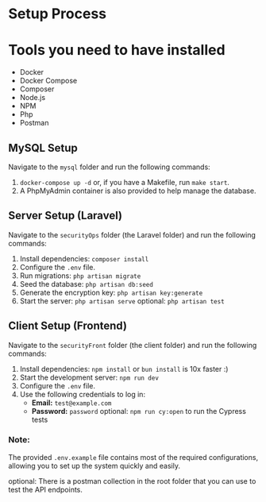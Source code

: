 # Setup Process

# Tools you need to have installed
- Docker
- Docker Compose
- Composer
- Node.js
- NPM
- Php
- Postman

## MySQL Setup
Navigate to the `mysql` folder and run the following commands:

1. `docker-compose up -d` or, if you have a Makefile, run `make start`.
2. A PhpMyAdmin container is also provided to help manage the database.

## Server Setup (Laravel)
Navigate to the `securityOps` folder (the Laravel folder) and run the following commands:

1. Install dependencies: `composer install`
2. Configure the `.env` file.
3. Run migrations: `php artisan migrate`
4. Seed the database: `php artisan db:seed`
5. Generate the encryption key: `php artisan key:generate`
6. Start the server: `php artisan serve`
optional: `php artisan test`

## Client Setup (Frontend)
Navigate to the `securityFront` folder (the client folder) and run the following commands:

1. Install dependencies: `npm install` or `bun install` is 10x faster :)
2. Start the development server: `npm run dev`
3. Configure the `.env` file.
4. Use the following credentials to log in:
   - **Email:** `test@example.com`
   - **Password:** `password`
optional: `npm run cy:open` to run the Cypress tests


### Note:
The provided `.env.example` file contains most of the required configurations, allowing you to set up the system quickly and easily.

optional: There is a postman collection in the root folder that you can use to test the API endpoints.
